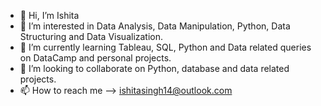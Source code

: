 - 👋 Hi, I’m Ishita
- 👀 I’m interested in Data Analysis, Data Manipulation, Python, Data Structuring and Data Visualization.
- 🌱 I’m currently learning Tableau, SQL, Python and Data related queries on DataCamp and personal projects.
- 💞️ I’m looking to collaborate on Python, database and data related projects.
- 📫 How to reach me --> ishitasingh14@outlook.com

<!---
JennBlongton/JennBlongton is a ✨ special ✨ repository because its `README.md` (this file) appears on your GitHub profile.
You can click the Preview link to take a look at your changes.
--->
